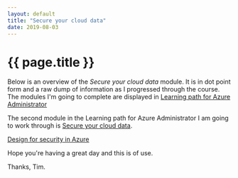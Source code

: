 ```yaml
---
layout: default
title: "Secure your cloud data"
date: 2019-08-03
---
```

# {{ page.title }}

Below is an overview of the *Secure your cloud data* module. It is in dot point form and a raw dump of information as I progressed through the course.
The modules I'm going to complete are displayed in [Learning path for Azure Administrator](https://query.prod.cms.rt.microsoft.com/cms/api/am/binary/RWtY7Z)

The second module in the Learning path for Azure Administrator I am going to work through is [Secure your cloud data](https://docs.microsoft.com/en-us/learn/paths/secure-your-cloud-data/index).

[Design for security in Azure](https://docs.microsoft.com/en-us/learn/modules/design-for-security-in-azure/index)



Hope you're having a great day and this is of use.

Thanks, Tim.
